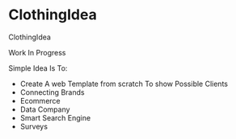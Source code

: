 # ClothingIdea
ClothingIdea

Work In Progress

Simple Idea Is To:
  - Create A web Template from scratch To show Possible Clients
  - Connecting Brands 
  - Ecommerce
  - Data Company
  - Smart Search Engine
  - Surveys
  
